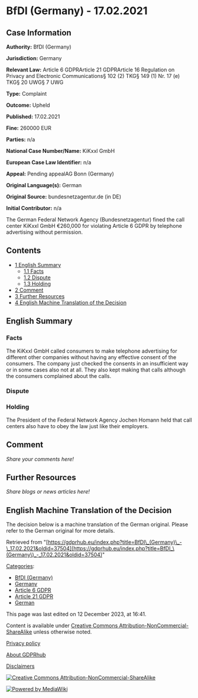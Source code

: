 # BfDI (Germany) - 17.02.2021

## Case Information

**Authority:** BfDI (Germany)

**Jurisdiction:** Germany

**Relevant Law:** Article 6 GDPRArticle 21 GDPRArticle 16 Regulation on Privacy and Electronic Communications§ 102 (2) TKG§ 149 (1) Nr. 17 (e) TKG§ 20 UWG§ 7 UWG

**Type:** Complaint

**Outcome:** Upheld

**Published:** 17.02.2021

**Fine:** 260000 EUR

**Parties:** n/a

**National Case Number/Name:** KiKxxl GmbH

**European Case Law Identifier:** n/a

**Appeal:** Pending appealAG Bonn (Germany)

**Original Language(s):** German

**Original Source:** bundesnetzagentur.de (in DE)

**Initial Contributor:** n/a

The German Federal Network Agency (Bundesnetzagentur) fined the call center KiKxxl GmbH €260,000 for violating Article 6 GDPR by telephone advertising without permission.

## Contents

*   [1 English Summary](#English_Summary)
    *   [1.1 Facts](#Facts)
    *   [1.2 Dispute](#Dispute)
    *   [1.3 Holding](#Holding)
*   [2 Comment](#Comment)
*   [3 Further Resources](#Further_Resources)
*   [4 English Machine Translation of the Decision](#English_Machine_Translation_of_the_Decision)

## English Summary

### Facts

The KiKxxl GmbH called consumers to make telephone advertising for different other companies without having any effective consent of the consumers. The company just checked the consents in an insufficient way or in some cases also not at all. They also kept making that calls although the consumers complained about the calls.

### Dispute

### Holding

The President of the Federal Network Agency Jochen Homann held that call centers also have to obey the law just like their employers.

## Comment

_Share your comments here!_

## Further Resources

_Share blogs or news articles here!_

## English Machine Translation of the Decision

The decision below is a machine translation of the German original. Please refer to the German original for more details.

Retrieved from "[https://gdprhub.eu/index.php?title=BfDI\_(Germany)\_-\_17.02.2021&oldid=37504](https://gdprhub.eu/index.php?title=BfDI_\(Germany\)_-_17.02.2021&oldid=37504)"

[Categories](/index.php?title=Special:Categories "Special:Categories"):

*   [BfDI (Germany)](/index.php?title=Category:BfDI_\(Germany\) "Category:BfDI (Germany)")
*   [Germany](/index.php?title=Category:Germany "Category:Germany")
*   [Article 6 GDPR](/index.php?title=Category:Article_6_GDPR "Category:Article 6 GDPR")
*   [Article 21 GDPR](/index.php?title=Category:Article_21_GDPR "Category:Article 21 GDPR")
*   [German](/index.php?title=Category:German "Category:German")

This page was last edited on 12 December 2023, at 16:41.

Content is available under [Creative Commons Attribution-NonCommercial-ShareAlike](https://creativecommons.org/licenses/by-nc-sa/4.0/) unless otherwise noted.

[Privacy policy](/index.php?title=GDPRhub:Privacy_policy)

[About GDPRhub](/index.php?title=GDPRhub:About)

[Disclaimers](/index.php?title=GDPRhub:General_disclaimer)

[![Creative Commons Attribution-NonCommercial-ShareAlike](/resources/assets/licenses/cc-by-nc-sa.png)](https://creativecommons.org/licenses/by-nc-sa/4.0/)

[![Powered by MediaWiki](/resources/assets/poweredby_mediawiki_88x31.png)](https://www.mediawiki.org/)